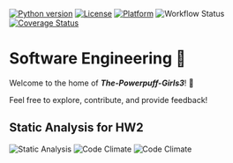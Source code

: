 [![Python version](https://img.shields.io/badge/python-3.13-blue)](https://www.python.org/downloads/release/python-313/)
[![License](https://img.shields.io/badge/license-MIT-blue)](https://opensource.org/licenses/MIT)
[![Platform](https://img.shields.io/badge/platform-Linux-blue)](https://en.wikipedia.org/wiki/Linux)
![Workflow Status](https://github.com/The-Powerpuff-Girls3/se_hw_1/actions/workflows/python-app.yml/badge.svg)
[![Coverage Status](https://coveralls.io/repos/github/The-Powerpuff-Girls3/se_hw_1/badge.svg?branch=main)](https://coveralls.io/github/The-Powerpuff-Girls3/se_hw_1?branch=main)


# Software Engineering 🚀

Welcome to the home of **_The-Powerpuff-Girls3_**! 🎉

Feel free to explore, contribute, and provide feedback!

## Static Analysis for HW2
![Static Analysis](https://img.shields.io/github/workflow/status/The-Powerpuff-Girls3/se_hw_1/Static%20Analysis?label=static%20analysis)
![Code Climate](https://img.shields.io/codeclimate/maintainability/The-Powerpuff-Girls3/se_hw_1)
![Code Climate](https://img.shields.io/codeclimate/coverage/The-Powerpuff-Girls3/se_hw_1)
